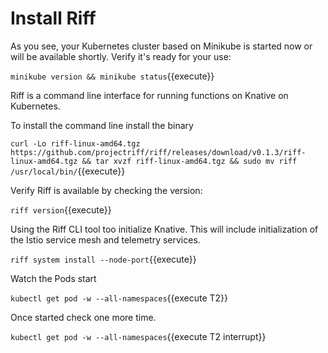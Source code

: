 # Install Riff #

As you see, your Kubernetes cluster based on Minikube is started now or will be available shortly. Verify it's ready for your use:

`minikube version && minikube status`{{execute}}

Riff is a command line interface for running functions on Knative on Kubernetes.

To install the command line install the binary

`curl -Lo riff-linux-amd64.tgz https://github.com/projectriff/riff/releases/download/v0.1.3/riff-linux-amd64.tgz && tar xvzf riff-linux-amd64.tgz && sudo mv riff /usr/local/bin/`{{execute}}

Verify Riff is available by checking the version:

`riff version`{{execute}}

Using the Riff CLI tool too initialize Knative. This will include initialization of the Istio service mesh and telemetry services.

`riff system install --node-port`{{execute}}

Watch the Pods start

`kubectl get pod -w --all-namespaces`{{execute T2}}

Once started check one more time.

`kubectl get pod -w --all-namespaces`{{execute T2 interrupt}}

